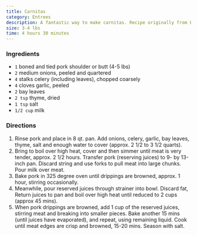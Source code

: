 ```yaml
---
title: Carnitas
category: Entrees
description: A fantastic way to make carnitas. Recipe originally from La Taqueria in San Francisco.
size: 3-4 lbs
time: 4 hours 30 minutes
---
```


### Ingredients

* `1` boned and tied pork shoulder or butt (4-5 lbs)
* `2` medium onions, peeled and quartered
* `4` stalks celery (including leaves), chopped coarsely
* `4` cloves garlic, peeled
* `2` bay leaves
* `2 tsp` thyme, dried
* `1 tsp` salt
* `1/2 cup` milk

### Directions

1. Rinse pork and place in 8 qt. pan. Add onions, celery, garlic, bay leaves, thyme, salt and enough water to cover (approx. 2 1/2 to 3 1/2 quarts).
2. Bring to boil over high heat, cover and then simmer until meat is very tender, approx. 2 1/2 hours. Transfer pork (reserving juices) to 9- by 13-inch pan. Discard string and use forks to pull meat into large chunks. Pour milk over meat.
3. Bake pork in 325 degree oven until drippings are browned, approx. 1 hour, stirring occasionally.
4. Meanwhile, pour reserved juices through strainer into bowl. Discard fat, Return juices to pan and boil over high heat until reduced to 2 cups (approx 45 mins).
5. When pork drippings are browned, add 1 cup of the reserved juices, stirring meat and breaking into smaller pieces. Bake another 15 mins (until juices have evaporated), and repeat, using remaining liquid. Cook until meat edges are crisp and browned, 15-20 mins. Season with salt.